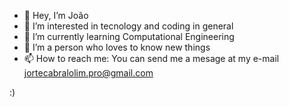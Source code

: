 - 👋 Hey, I’m João
- 👀 I’m interested in tecnology and coding in general
- 🌱 I’m currently learning Computational Engineering
- 💞️ I’m a person who loves to know new things
- 📫 How to reach me: You can send me a mesage at my e-mail jortecabralolim.pro@gmail.com

<!---
01Lightt/01Lightt is a ✨ special ✨ repository because its `README.md` (this file) appears on your GitHub profile.
You can click the Preview link to take a look at your changes.
--->
:)
